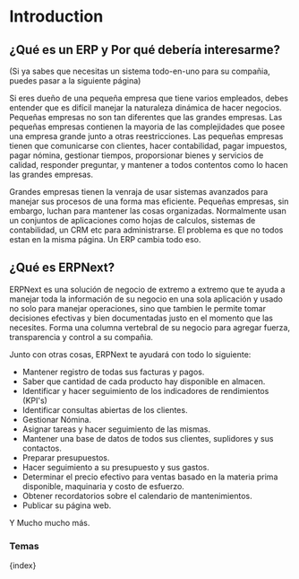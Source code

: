 # Introduction

## ¿Qué es un ERP y Por qué debería interesarme?

(Si ya sabes que necesitas un sistema todo-en-uno para su compañia, puedes pasar a la siguiente página)

Si eres dueño de una pequeña empresa que tiene varios empleados, debes entender que es difícil manejar la naturaleza dinámica de hacer negocios.
	Pequeñas empresas no son tan diferentes que las grandes empresas. Las pequeñas empresas contienen la mayoria de las complejidades que posee una empresa grande junto a otras reestricciones.
	Las pequeñas empresas tienen que comunicarse con clientes, hacer contabilidad, pagar impuestos, pagar nómina, gestionar tiempos,
	proporsionar bienes y servicios de calidad, responder preguntar, y mantener a todos contentos como lo hacen las grandes empresas.

  Grandes empresas tienen la venraja de usar sistemas avanzados para manejar sus procesos de una forma mas eficiente.
  	Pequeñas empresas, sin embargo, luchan para mantener las cosas organizadas. Normalmente usan un conjuntos de aplicaciones como hojas de calculos, sistemas de contabilidad,
  	un CRM etc para administrarse. El problema es que no todos estan en la misma página. Un ERP cambia todo eso.

## ¿Qué es ERPNext?

ERPNext es una solución de negocio de extremo a extremo que te ayuda a manejar toda la información de su negocio en una sola aplicación
y usado no solo para manejar operaciones, sino que tambien le permite tomar decisiones efectivas y bien documentadas justo en el momento que las necesites.
Forma una columna vertebral de su negocio para agregar fuerza, transparencia y control a su compañia.

Junto con otras cosas, ERPNext te ayudará con todo lo siguiente:

  * Mantener registro de todas sus facturas y pagos.
  * Saber que cantidad de cada producto hay disponible en almacen.
  * Identificar y hacer seguimiento de los indicadores de rendimientos (KPI's)
  * Identificar consultas abiertas de los clientes.
  * Gestionar Nómina.
  * Asignar tareas y hacer seguimiento de las mismas.
  * Mantener una base de datos de todos sus clientes, suplidores y sus contactos.
  * Preparar presupuestos.
  * Hacer seguimiento a su presupuesto y sus gastos.
  * Determinar el precio efectivo para ventas basado en la materia prima disponible, maquinaria y costo de esfuerzo.
  * Obtener recordatorios sobre el calendario de mantenimientos.
  * Publicar su página web.

Y Mucho mucho más.


### Temas

{index}

